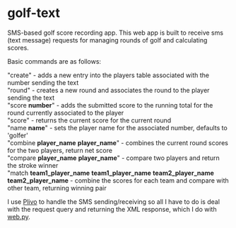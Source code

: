 golf-text
=========

SMS-based golf score recording app.  This web app is built to receive sms (text message) requests for
managing rounds of golf and calculating scores.

Basic commands are as follows:  

"create" - adds a new entry into the players table associated with the number sending the text  
"round" - creates a new round and associates the round to the player sending the text  
"score **number**" - adds the submitted score to the running total for the round currently associated to the player  
"score" - returns the current score for the current round  
"name **name**" - sets the player name for the associated number, defaults to 'golfer'  
"combine **player_name** **player_name**" - combines the current round scores for the two players, return net score  
"compare **player_name** **player_name**" - compare two players and return the stroke winner  
"match **team1_player_name** **team1_player_name** **team2_player_name** **team2_player_name** - combine the scores for each team and compare with other team, returning winning pair  

I use [Plivo](http://www.plivo.com) to handle the SMS sending/receiving so all I have to do is deal with the
request query and returning the XML response, which I do with [web.py](http://webpy.org).
